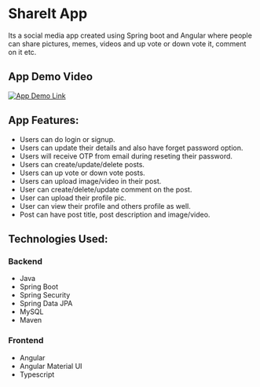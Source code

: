 # ShareIt App

Its a social media app created using Spring boot and Angular where people can share pictures, memes, videos and up vote or down vote it, comment on it etc. 

## App Demo Video

[![App Demo Link](https://i9.ytimg.com/vi/hHPZYqaje-M/mq2.jpg?sqp=CIjp4JoG&rs=AOn4CLDDF_8E3zDXO2VErcyhKim0XHoc8Q)](https://youtu.be/hHPZYqaje-M)

## App Features:

- Users can do login or signup.
- Users can update their details and also have forget password option.
- Users will receive OTP from email during reseting their password.
- Users can create/update/delete posts.
- Users can up vote or down vote posts.
- Users can upload image/video in their post.
- User can create/delete/update comment on the post.
- User can upload their profile pic.
- User can view their profile and others profile as well.
- Post can have post title, post description and image/video.

## Technologies Used:

### Backend

- Java
- Spring Boot
- Spring Security
- Spring Data JPA
- MySQL
- Maven

### Frontend

- Angular
- Angular Material UI
- Typescript

